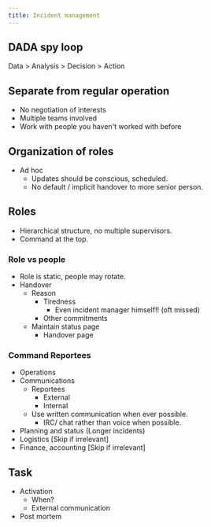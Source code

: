 ```yaml
---
title: Incident management
---
```

## DADA spy loop

Data > Analysis > Decision > Action

## Separate from regular operation

- No negotiation of interests
- Multiple teams involved
- Work with people you haven't worked with before

## Organization of roles

- Ad hoc
  - Updates should be conscious, scheduled.
  - No default / implicit handover to more senior person.

## Roles
- Hierarchical structure, no multiple supervisors.
- Command at the top.

### Role vs people
- Role is static, people may rotate.
- Handover
  - Reason
    - Tiredness
      - Even incident manager himself!! (oft missed)
    - Other commitments
  - Maintain status page
    - Handover page

### Command Reportees
- Operations
- Communications
  - Reportees
    - External
    - Internal
  - Use written communication when ever possible.
    - IRC/ chat rather than voice when possible.
- Planning and status (Longer incidents)
- Logistics [Skip if irrelevant]
- Finance, accounting [Skip if irrelevant]


## Task

- Activation
  - When?
  - External communication
- Post mortem
